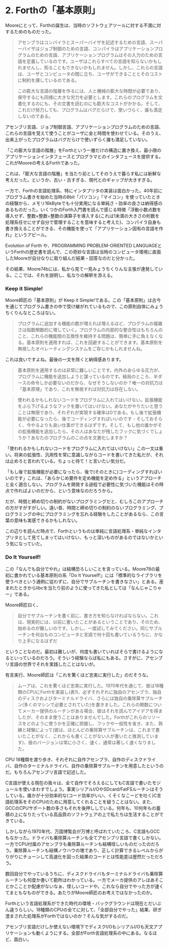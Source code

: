 # 2. Forthの「基本原則」

Mooreにとって、Forthの誕生は、当時のソフトウェアツールに対する不満に対するためのものだった。

> アセンブラはコンパイラとスーパーバイザを記述するための言語、スーパーバイザはジョブ制御のための言語、コンパイラはアプリケーションプログラムのための言語、アプリケーションプログラムはその入力のための言語を定義しているのです。ユーザはこれらすべての言語を知らないかもしれませんし、知ることもできないかもしれません。しかし、これらの言語は、ユーザとコンピュータの間に立ち、ユーザができることとそのコストに制約を課しているのである。
> 
> この膨大な言語の階層を作るには、人と機械の膨大な時間が必要であり、保守するにも同様に大きな労力を必要とします。これらのプログラムを文書化するのにも、その文書を読むのにも膨大なコストがかかる。そして、これだけ努力しても、プログラムはバグだらけで、使いづらく、誰も満足しないのである。

アセンブリ言語、ジョブ制御言語、アプリケーションプログラムのための言語、これらの言語を覚えて使うことがユーザに金と時間を使わせている。そのうえ、出来上がったプログラムはバグだらけで使いずらく誰も満足していない。

「この膨大な言語の階層」をForthという一層だけの構造に置き換え、最小限のアプリケーションインタフェースとプログラマとのインタフェースを提供する。これがMooreの考えるForthであった。

これは、「膨大な言語の階層」を当たり前としてそのうえで暮らす私には新鮮な考えだった。というか、古い・古すぎる、現代とのギャップが大きすぎる。

一方で、Forthの言語処理系、特にインタプリタの実装は面白かった。40年前にプログラム書きを始めた当時の8bit「パソコン」「マイコン」を使っていたときの経験から、メモリ16kByteでも十分実用になる単純さ・効率の良さは納得感のあるものだった。いくつかのForth入門書を読んで感じる特徴「浮動小数点数を導入せず、整数×整数÷整数の演算子を導入する(これは1未満の大きさの桁数を処理系任せにせず自分で管理することを意味すると考えた)、コンパイラ自身も書き換えることができる、その機能を使って「アプリケーション固有の言語を作れ」というアピール。

Evolution of Forth や、PROGRAMMING PROBLEM-ORIENTED LANGUAGEというForthの歴史書を読んで、この奇妙な言語は当時のコンピュータ環境に直面したMooreが自分なりに取り組んだ結果・回答なのだと分かった。

その結果、Moore74bには、私から見て一見みょうちくりんな主張が連発している。ここでは、それを説明し、私なりの解釈を添える。

### Keep it Simple!

Moore師匠の「基本原則」が Keep it Simple!である。この「基本原則」は古今を通じてプログラム書きの中で受け継がれているもので、この原則自体にみょうちくりんなところはない。

> プログラムに追加する機能の数が増えれば増えるほど、プログラムの複雑さは指数関数的に増していく。プログラムの内部的な整合性はもちろんのこと、これらの機能間の互換性を維持する問題は、簡単に手に負えなくなる。基本原則を適用すれば、これを回避することができます。基本原則を無視したオペレーティングシステムをご存じかもしれませんね。

これは良いですよね。最後の一文を除くと納得感あります。

> 基本原則を適用するのは非常に難しいことです。内外のあらゆる圧力が、プログラムに機能を追加しようと謀っているのです。結局のところ、半ダースの命令しか必要ないのだから、なぜそうしないのか？唯一の対抗力は「基本原理」であり、これを無視すれば対抗力は存在しない。

> 使われるかもしれないコードをプログラムに入れてはいけない。拡張機能をぶら下げるようなフックを置いてはいけない。あなたがやりたいと思うことは無限であり、それぞれが実現する確率は0である。もし後で拡張機能が必要になったら、後でコーディングすればいいのです - そしておそらく、今やるよりも良い仕事ができるはずです。そして、もし他の誰かがその拡張機能を追加したら、その人はあなたが残したフックに気づくでしょうか？あなたのプログラムのこの点を文書化しますか？

「使われるかもしれないコードをプログラムに入れてはいけない」この一文は重い。将来の拡張性、汎用性を常に意識しながらコードを書いてきた私だが、それは止めろと言われている。ちょっと待て！と言いたい気分だ。

「もし後で拡張機能が必要になったら、後で(そのときに)コーディングすればいいのです」これは、「あらかじめ要件を定め機能を定め作る」というアプローチと全く適合しない。プログラムを開発する過程で必要性に気づいた機能はその時点で作ればよいのだから、という意味なのだろうから。

だが、時間と締め切りの制約がないプログラミングだと、むしろこのアプローチの方がすがすがしい。遠い昔、時間と締め切りの制約のないプログラミング、プログラミングの中にプログラミングを忘れる経験をしたことがあるなら、この言葉の意味も実感できるかもしれない。

この辺りを読んだ時点で、Forthというものは単純に言語処理系・単純なインタプリタとして見てしまってはいけない、もっと深いものがあるのではないかという気になっていた。

### Do It Yourself!

この「なんでも自分でやれ」は結構恐ろしいことを言っている。Moore78の最初に書かれている基本原則の系「Do It Yourself!」には「標準的なライブラリを使うべきという通例に従わずに、自分でサブルーチンを書きなさい」とある。産まれたときからlibcを当たり前のように使ってきた私としては「なんじゃこりゃー」である。

Moore師匠曰く、

> ⾃分でサブルーチンを書く前に、書き⽅を知らなければならない。これは、現実的には、以前に書いたことがあるということであり、そのため、始めるのが難しいのです。しかし、⼀度試してみてください。同じサブルーチンを何台ものコンピュータと⾔語で何⼗回も書いているうちに、かなり上⼿になるはずだ

ということなのだ。最初は難しいが、何度も書いていればそらで書けるようになるといっているのだろう。そういう経験ならば私にもある。さすがに、アセンブリ言語の世界でそれを実践したことはないが。

有言実行、Moore師匠は「これを驚くほど忠実に実行した」のだそうな。

> ムーアは、これを驚くほど忠実に実行した。1970年代を通じて、彼は18種類のCPUにForthを実装し(表1)、必ずそれぞれに独自のアセンブラ、独自のディスクおよびターミナルドライバ、さらには独自の乗除算サブルーチン(多くのマシンで必要とされていた)を書きました。これらの関数についてメーカー提供のルーチンがある場合、彼はそれを読んでアイデアを得ましたが、そのまま使うことはありませんでした。Forthがこれらのリソースをどのように使うかを正確に把握し、フックや一般性を省き、また、熟練と経験によって(彼は、ほとんどの乗除算サブルーチンは、これまで書いたことがなく、これからも書くことがない人が書いたと推測しています)、彼のバージョンは常に小さく、速く、通常は著しく速くなりました。

CPU 18種類を渡り歩き、それぞれに自作アセンブラ、自作のディスクドライバ、自作のターミナルドライバ、自作の乗除算サブルーチンを用意したというのだ。もちろんアセンブリ言語で記述した。

C言語が使える現在の我々は、全て自作でそろえるにしてもC言語で書いたモジュールを使いまわすでしょう。事実シリアルI/OやSDcard/FatFSルーチンはそうしている。誰かが十分効率的な(コード効率がいい、くそくなこーどを吐く)C言語処理系をそのCPUのために用意してくれることを疑うことはない。また、GCCのCPUサポート数の多さもそれを後押ししている。何年も、10何年もの蓄積の上になりたっている高品質のソフトウェアの上で私たちは生活することができている。

しかしながら1970年代、万国博覧会が万博と呼ばれていたころ、C言語もGCCもなかった。ドライバも乗除算ルーチンも全てアセンブリ言語で書くしかない。一方でCPU付属のアセンブラも乗除算ルーチンも結構怪しいものだったのだろう。乗除算ルーチンも結構ノウハウの塊であり、正しく計算できるレベルからがりがりにチューンして高速化を図った結果のコードとは性能差は歴然だっただろう。

数回自分でやっているうちに、ディスクドライバもターミナルドライバも乗除算ルーチンも何度か書いて勘所はわかっている。一方でメーカ提供のアレはあそことかこことか配慮がないなぁ、怪しいコードや。これなら自分でやった方が速くてまともなものができる。あたりがMoore師匠のお考えではなかったのか。

Forthという言語処理系ができた時代の環境・バックグラウンドは現在とだいぶん違うらしい。18種類のCPUの全てに対して、「全部自分でやった」結果、研ぎ澄まされた処理系がForthではないのか？そんな気がするのだ。

アセンブリ言語だけしか使えない環境下でディスクI/OもシリアルI/Oも天文アプリケーションも動くようにする。全部がForth言語処理系の中にある。なるほど、面白い。
